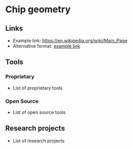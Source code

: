# Chip geometry

## Links
- Example link: https://en.wikipedia.org/wiki/Main_Page
- Alternative format: [example link](https://en.wikipedia.org/wiki/Main_Page)

## Tools

### Proprietary
- List of proprietary tools

### Open Source
- List of open source tools

## Research projects
- List of research projects

